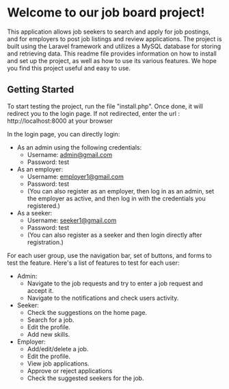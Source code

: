 # Welcome to our job board project!

This application allows job seekers to search and apply for job postings, and for employers to post job listings and review applications. The project is built using the Laravel framework and utilizes a MySQL database for storing and retrieving data. This readme file provides information on how to install and set up the project, as well as how to use its various features. We hope you find this project useful and easy to use.

## Getting Started

To start testing the project, run the file "install.php". Once done, it will redirect you to the login page. If not redirected, enter the url : http://localhost:8000 at your browser

In the login page, you can directly login:

- As an admin using the following credentials:
  - Username: admin@gmail.com
  - Password: test
- As an employer:
  - Username: employer1@gmail.com
  - Password: test
  - (You can also register as an employer, then log in as an admin, set the employer as active, and then log in with the credentials you registered.)
- As a seeker:
  - Username: seeker1@gmail.com
  - Password: test
  - (You can also register as a seeker and then login directly after registration.)

For each user group, use the navigation bar, set of buttons, and forms to test the feature. Here's a list of features to test for each user:

- Admin:
  - Navigate to the job requests and try to enter a job request and accept it.
  - Navigate to the notifications and check users activity.
- Seeker:
  - Check the suggestions on the home page.
  - Search for a job.
  - Edit the profile.
  - Add new skills.
- Employer:
  - Add/edit/delete a job.
  - Edit the profile.
  - View job applications.
  - Approve or reject applications
  - Check the suggested seekers for the job.
